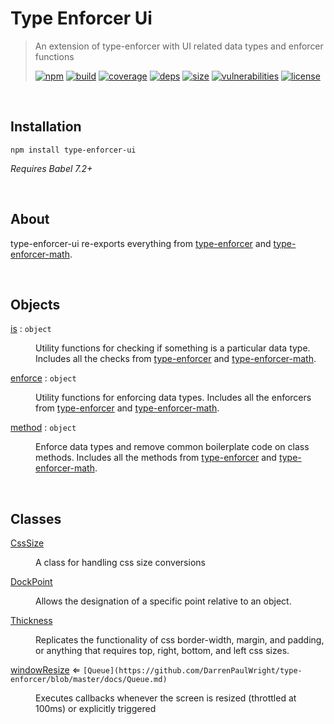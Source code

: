 # Type Enforcer Ui

> An extension of type-enforcer with UI related data types and enforcer functions
>
> [![npm][npm]][npm-url]
[![build][build]][build-url]
[![coverage][coverage]][coverage-url]
[![deps][deps]][deps-url]
[![size][size]][size-url]
[![vulnerabilities][vulnerabilities]][vulnerabilities-url]
[![license][license]][license-url]

<br><a name="Installation"></a>

## Installation
```
npm install type-enforcer-ui
```
_Requires Babel 7.2+_

<br><a name="About"></a>

## About
type-enforcer-ui re-exports everything from [type-enforcer](https://github.com/DarrenPaulWright/type-enforcer) and [type-enforcer-math](https://github.com/DarrenPaulWright/type-enforcer-math).


<br>

## Objects

<dl>
<dt><a href="docs/is.md">is</a> : <code>object</code></dt>
<dd><p>Utility functions for checking if something is a particular data type. Includes all the checks from <a href="https://github.com/DarrenPaulWright/type-enforcer">type-enforcer</a> and <a href="https://github.com/DarrenPaulWright/type-enforcer-math">type-enforcer-math</a>.</p>
</dd>
<dt><a href="docs/enforce.md">enforce</a> : <code>object</code></dt>
<dd><p>Utility functions for enforcing data types. Includes all the enforcers from <a href="https://github.com/DarrenPaulWright/type-enforcer">type-enforcer</a> and <a href="https://github.com/DarrenPaulWright/type-enforcer-math">type-enforcer-math</a>.</p>
</dd>
<dt><a href="docs/method.md">method</a> : <code>object</code></dt>
<dd><p>Enforce data types and remove common boilerplate code on class methods. Includes all the methods from <a href="https://github.com/DarrenPaulWright/type-enforcer">type-enforcer</a> and <a href="https://github.com/DarrenPaulWright/type-enforcer-math">type-enforcer-math</a>.</p>
</dd>
</dl>

<br>

## Classes

<dl>
<dt><a href="docs/CssSize.md">CssSize</a></dt>
<dd><p>A class for handling css size conversions</p>
</dd>
<dt><a href="docs/DockPoint.md">DockPoint</a></dt>
<dd><p>Allows the designation of a specific point relative to an object.</p>
</dd>
<dt><a href="docs/Thickness.md">Thickness</a></dt>
<dd><p>Replicates the functionality of css border-width, margin, and padding, or anything that requires top, right, bottom, and left css sizes.</p>
</dd>
<dt><a href="docs/windowResize.md">windowResize</a> ⇐ <code>[Queue](https://github.com/DarrenPaulWright/type-enforcer/blob/master/docs/Queue.md)</code></dt>
<dd><p>Executes callbacks whenever the screen is resized (throttled at 100ms) or explicitly triggered</p>
</dd>
</dl>

[npm]: https://img.shields.io/npm/v/type-enforcer-ui.svg
[npm-url]: https://npmjs.com/package/type-enforcer-ui
[build]: https://travis-ci.org/DarrenPaulWright/type-enforcer-ui.svg?branch&#x3D;master
[build-url]: https://travis-ci.org/DarrenPaulWright/type-enforcer-ui
[coverage]: https://coveralls.io/repos/github/DarrenPaulWright/type-enforcer-ui/badge.svg?branch&#x3D;master
[coverage-url]: https://coveralls.io/github/DarrenPaulWright/type-enforcer-ui?branch&#x3D;master
[deps]: https://david-dm.org/DarrenPaulWright/type-enforcer-ui.svg
[deps-url]: https://david-dm.org/DarrenPaulWright/type-enforcer-ui
[size]: https://packagephobia.now.sh/badge?p&#x3D;type-enforcer-ui
[size-url]: https://packagephobia.now.sh/result?p&#x3D;type-enforcer-ui
[vulnerabilities]: https://snyk.io/test/github/DarrenPaulWright/type-enforcer-ui/badge.svg?targetFile&#x3D;package.json
[vulnerabilities-url]: https://snyk.io/test/github/DarrenPaulWright/type-enforcer-ui?targetFile&#x3D;package.json
[license]: https://img.shields.io/github/license/DarrenPaulWright/type-enforcer-ui.svg
[license-url]: https://npmjs.com/package/type-enforcer-ui/LICENSE.md
